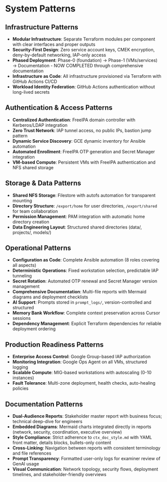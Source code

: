 # System Patterns

## Infrastructure Patterns
- **Modular Infrastructure**: Separate Terraform modules per component with clear interfaces and proper outputs
- **Security-First Design**: Zero service account keys, CMEK encryption, deny-by-default networking, IAP-only access
- **Phased Deployment**: Phase-0 (foundation) → Phase-1 (VMs/services) → Documentation - NOW COMPLETED through comprehensive documentation
- **Infrastructure as Code**: All infrastructure provisioned via Terraform with GitHub Actions CI/CD
- **Workload Identity Federation**: GitHub Actions authentication without long-lived secrets

## Authentication & Access Patterns
- **Centralized Authentication**: FreeIPA domain controller with Kerberos/LDAP integration
- **Zero Trust Network**: IAP tunnel access, no public IPs, bastion jump pattern
- **Dynamic Service Discovery**: GCE dynamic inventory for Ansible automation
- **Automated Enrollment**: FreeIPA OTP generation and Secret Manager integration
- **VM-based Compute**: Persistent VMs with FreeIPA authentication and NFS shared storage

## Storage & Data Patterns
- **Shared NFS Storage**: Filestore with autofs automation for transparent mounting
- **Directory Structure**: `/export/home` for user directories, `/export/shared` for team collaboration
- **Permission Management**: PAM integration with automatic home directory creation
- **Data Engineering Layout**: Structured shared directories (data/, projects/, models/)

## Operational Patterns
- **Configuration as Code**: Complete Ansible automation (8 roles covering all aspects)
- **Deterministic Operations**: Fixed workstation selection, predictable IAP tunneling
- **Secret Rotation**: Automated OTP renewal and Secret Manager version management
- **Comprehensive Documentation**: Multi-file reports with Mermaid diagrams and deployment checklists
- **AI Support**: Prompts stored in `prompt_logs/`, version-controlled and structured
- **Memory Bank Workflow**: Complete context preservation across Cursor sessions
- **Dependency Management**: Explicit Terraform dependencies for reliable deployment ordering

## Production Readiness Patterns
- **Enterprise Access Control**: Google Group-based IAP authorization
- **Monitoring Integration**: Google Ops Agent on all VMs, structured logging
- **Scalable Compute**: MIG-based workstations with autoscaling (0-10 instances)
- **Fault Tolerance**: Multi-zone deployment, health checks, auto-healing policies

## Documentation Patterns
- **Dual-Audience Reports**: Stakeholder master report with business focus; technical deep-dive for engineers
- **Embedded Diagrams**: Mermaid charts integrated directly in reports (network, security, coordination, executive overview)
- **Style Compliance**: Strict adherence to `ctx_doc_style.md` with YAML front matter, details blocks, bullets-only content
- **Cross-Linking**: Navigation between reports with consistent terminology and file references
- **Prompt Transparency**: Formatted user-only logs for examiner review of GenAI usage
- **Visual Communication**: Network topology, security flows, deployment timelines, and stakeholder-friendly overviews
